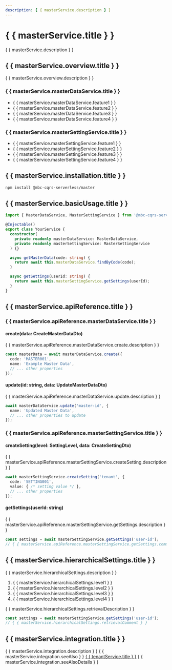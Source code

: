 ```yaml
---
description: { { masterService.description } }
---
```


# { { masterService.title } }

{ { masterService.description } }

## { { masterService.overview.title } }

{ { masterService.overview.description } }

### { { masterService.masterDataService.title } }
- { { masterService.masterDataService.feature1 } }
- { { masterService.masterDataService.feature2 } }
- { { masterService.masterDataService.feature3 } }
- { { masterService.masterDataService.feature4 } }

### { { masterService.masterSettingService.title } }
- { { masterService.masterSettingService.feature1 } }
- { { masterService.masterSettingService.feature2 } }
- { { masterService.masterSettingService.feature3 } }
- { { masterService.masterSettingService.feature4 } }

## { { masterService.installation.title } }

```bash
npm install @mbc-cqrs-serverless/master
```

## { { masterService.basicUsage.title } }

```typescript
import { MasterDataService, MasterSettingService } from '@mbc-cqrs-serverless/master';

@Injectable()
export class YourService {
  constructor(
    private readonly masterDataService: MasterDataService,
    private readonly masterSettingService: MasterSettingService
  ) {}

  async getMasterData(code: string) {
    return await this.masterDataService.findByCode(code);
  }

  async getSettings(userId: string) {
    return await this.masterSettingService.getSettings(userId);
  }
}
```

## { { masterService.apiReference.title } }

### { { masterService.apiReference.masterDataService.title } }

#### create(data: CreateMasterDataDto)

{ { masterService.apiReference.masterDataService.create.description } }

```typescript
const masterData = await masterDataService.create({
  code: 'MASTER001',
  name: 'Example Master Data',
  // ... other properties
});
```

#### update(id: string, data: UpdateMasterDataDto)

{ { masterService.apiReference.masterDataService.update.description } }

```typescript
await masterDataService.update('master-id', {
  name: 'Updated Master Data',
  // ... other properties to update
});
```

### { { masterService.apiReference.masterSettingService.title } }

#### createSetting(level: SettingLevel, data: CreateSettingDto)

{ { masterService.apiReference.masterSettingService.createSetting.description } }

```typescript
await masterSettingService.createSetting('tenant', {
  code: 'SETTING001',
  value: { /* setting value */ },
  // ... other properties
});
```

#### getSettings(userId: string)

{ { masterService.apiReference.masterSettingService.getSettings.description } }

```typescript
const settings = await masterSettingService.getSettings('user-id');
// { { masterService.apiReference.masterSettingService.getSettings.comment } }
```

## { { masterService.hierarchicalSettings.title } }

{ { masterService.hierarchicalSettings.description } }

1. { { masterService.hierarchicalSettings.level1 } }
2. { { masterService.hierarchicalSettings.level2 } }
3. { { masterService.hierarchicalSettings.level3 } }
4. { { masterService.hierarchicalSettings.level4 } }

{ { masterService.hierarchicalSettings.retrievalDescription } }

```typescript
const settings = await masterSettingService.getSettings('user-id');
// { { masterService.hierarchicalSettings.retrievalComment } }
```

## { { masterService.integration.title } }

{ { masterService.integration.description } } { { masterService.integration.seeAlso } } [{ { tenantService.title } }](./tenant-service.md) { { masterService.integration.seeAlsoDetails } }
